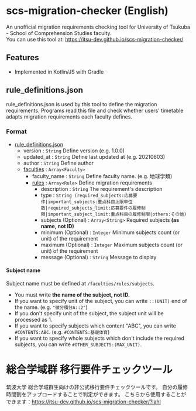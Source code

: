 # scs-migration-checker (English)
An unofficial migration requirements checking tool for University of Tsukuba - School of Comprehension Studies faculty.  
You can use this tool at: https://itsu-dev.github.io/scs-migration-checker/

## Features
- Implemented in Kotlin/JS with Gradle

## rule_definitions.json
rule_definitions.json is used by this tool to define the migration requirements. Programs read this file and 
 check whether users' timetable adapts migration requirements each faculty defines.

### Format
- [rule_definitions.json](https://github.com/itsu-dev/scs-migration-checker/blob/master/src/main/kotlin/model/RuleDefinition.kt)
    - version : ```String``` Define version (e.g. 1.0.0)
    - updated_at : ```String``` Define last updated at (e.g. 20210603)
    - author : ```String``` Define author
    - [faculties](https://github.com/itsu-dev/scs-migration-checker/blob/master/src/main/kotlin/model/Faculty.kt) : ```Array<Faculty>```
        - faculty_name : ```String``` Define faculty name. (e.g. 地球学類)
        - [rules](https://github.com/itsu-dev/scs-migration-checker/blob/master/src/main/kotlin/model/Rule.kt) : ```Array<Rule>``` Define migration requirements
            - description : ```String```  The requirement's description
            - type : ```String (required_subjects:応募要件|important_subjects:重点科目上限単位数|required_subjects_limit:応募要件の履修制限|important_subject_limit:重点科目の履修制限|others:その他)```
            - subjects (Optional) : ```Array<String>``` Required subjects **(as name, not ID)**
            - minimum (Optional) : ```Integer``` Minimum subjects count (or unit) of the requirement
            - maximum (Optional) : ```Integer``` Maximum subjects count (or unit) of the requirement
            - message (Optional) : ```String``` Message to display
    
#### Subject name
Subject name must be defined at `````/faculties/rules/subjects`````.
- You must write **the name of the subject, not ID.**
- If you want to specify unit of the subject, you can write ```::(UNIT)``` end of the name. (e.g. ```"微分積分A::2"```)
- If you don't specify unit of the subject, the subject unit will be processed as 1.
- If you want to specify subjects which content "ABC", you can write ```#CONTENTS:ABC```. (e.g. ```#CONTENTS:基礎体育```)
- If you want to specify whole subjects which don't include the required subjects, you can write ```#OTHER_SUBJECTS:(MAX_UNIT)```.
    
# 総合学域群 移行要件チェックツール 
筑波大学 総合学域群生向けの非公式移行要件チェックツールです。
自分の履修時間割をアップロードすることで判定ができます。
こちらから使用することができます：https://itsu-dev.github.io/scs-migration-checker/?lahl

